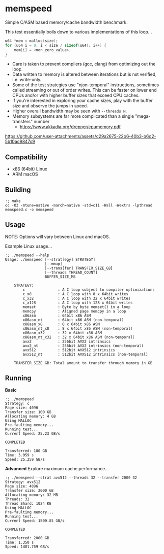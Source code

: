 memspeed
========
Simple C/ASM based memory/cache bandwidth benchmark.

This test essentially boils down to various implementations of this loop...
```c
u64 *mem = malloc(size);
for (u64 i = 0; i < size / sizeof(u64); i++) {
    mem[i] = <non_zero_value>;
}
```

 * Care is taken to prevent compilers (gcc, clang) from optimizing out the loop.
 * Data written to memory is altered between iterations but is not verified, i.e. write-only.
 * Some of the test strategies use "njon-temporal" instructions, sometimes called streaming
   or out of order writes.  This can be faster on lower end CPUs and/or with higher buffer sizes
   that exceed CPU caches.
 * If you're interested in exploring your cache sizes, play with the buffer size and observe the
   jumps in speed.
 * Higher overall bandwidth may be seen with `--threads N`.
 * Memory subsystems are far more complicated than a single "mega-transfers" number
    * https://www.akkadia.org/drepper/cpumemory.pdf

https://github.com/user-attachments/assets/c29a2675-22b6-40b3-b6d2-5b10ac9847c9

Compatibility
--------
* x86 (64bit) Linux
* ARM macOS


Building
--------
```shell
:; make
cc -O3 -mtune=native -march=native -std=c11 -Wall -Wextra -lpthread memspeed.c -o memspeed
```


Usage
--------
NOTE: Options will vary between Linux and macOS.

Example Linux usage...
```
:; ./memspeed --help
Usage: ./memspeed [--strat[egy] STRATEGY]
                  [--mmap]
                  [--trans[fer] TRANSFER_SIZE_GB]
                  [--threads THREAD_COUNT]
                  BUFFER_SIZE_MB

    STRATEGY:
        c               : A C loop subject to compiler optimizations
        c_x8            : A C loop with 8 x 64bit writes
        c_x32           : A C loop with 32 x 64bit writes
        c_x128          : A C loop with 128 x 64bit writes
        memset          : Byte by byte memset() in a loop
        memcpy          : Aligned page memcpy in a loop
        x86asm          : 64bit x86 ASM
        x86asm_nt       : 64bit x86 ASM (non-temporal)
        x86asm_x8       : 8 x 64bit x86 ASM
        x86asm_nt_x8    : 8 x 64bit x86 ASM (non-temporal)
        x86asm_x32      : 32 x 64bit x86 ASM
        x86asm_nt_x32   : 32 x 64bit x86 ASM (non-temporal)
        avx2            : 256bit AVX2 intrinsics
        avx2_nt         : 256bit AVX2 intrinsics (non-temporal)
        avx512          : 512bit AVX512 intrinsics
        avx512_nt       : 512bit AVX512 intrinsics (non-temporal)

    TRANSFER_SIZE_GB: Total amount to transfer through memory in GB
```


Running
--------
**Basic**
```
:; ./memspeed 
Strategy: c
Page size: 4096
Transfer size: 100 GB
Allocating memory: 4 GB
Using MALLOC
Pre-faulting memory...
Running test...
Current Speed: 25.23 GB/s                                                       

COMPLETED

Transferred: 100 GB
Time: 3.959 s
Speed: 25.259 GB/s
```

**Advanced**
Explore maximum cache performance...
```
:; ./memspeed --strat avx512 --threads 32 --transfer 2000 32
Strategy: avx512
Page size: 4096
Transfer size: 2000 GB
Allocating memory: 32 MB
Threads: 32
Thread Shard: 1024 KB
Using MALLOC
Pre-faulting memory...
Running test...
Current Speed: 1509.85 GB/s                                                     

COMPLETED

Transferred: 2000 GB
Time: 1.350 s
Speed: 1481.769 GB/s
```
